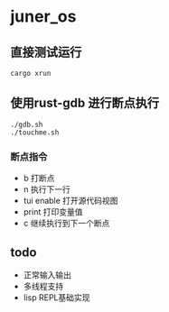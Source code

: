 # juner_os


## 直接测试运行

```
cargo xrun
```

##  使用rust-gdb 进行断点执行

```
./gdb.sh
./touchme.sh

```
### 断点指令
- b  打断点
- n  执行下一行
- tui enable 打开源代码视图
- print 打印变量值
- c 继续执行到下一个断点



## todo
- 正常输入输出
- 多线程支持
- lisp REPL基础实现